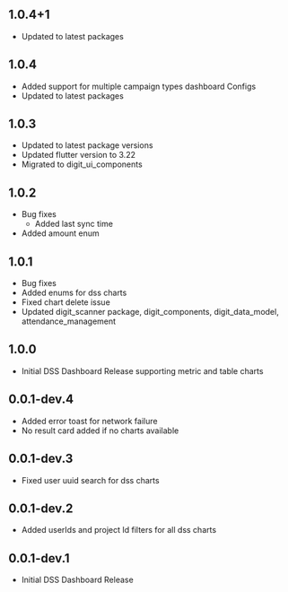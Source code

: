 ## 1.0.4+1

* Updated to latest packages

## 1.0.4

* Added support for multiple campaign types dashboard Configs
* Updated to latest packages

## 1.0.3

* Updated to latest package versions
* Updated flutter version to 3.22
* Migrated to digit_ui_components

## 1.0.2

* Bug fixes
    * Added last sync time
* Added amount enum

## 1.0.1

* Bug fixes
* Added enums for dss charts
* Fixed chart delete issue
* Updated digit_scanner package, digit_components, digit_data_model, attendance_management

## 1.0.0

* Initial DSS Dashboard Release supporting metric and table charts

## 0.0.1-dev.4

* Added error toast for network failure
* No result card added if no charts available

## 0.0.1-dev.3

* Fixed user uuid search for dss charts

## 0.0.1-dev.2

* Added userIds and project Id filters for all dss charts

## 0.0.1-dev.1

* Initial DSS Dashboard Release
